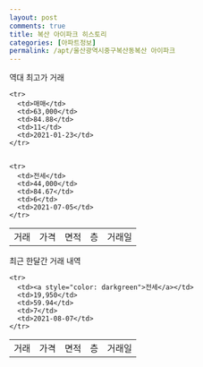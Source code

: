 ```yaml
---
layout: post
comments: true
title: 복산 아이파크 히스토리
categories: [아파트정보]
permalink: /apt/울산광역시중구복산동복산 아이파크
---
```


역대 최고가 거래
<table class="sortable">
    <tr>
      <td>거래</td>
      <td>가격</td>
      <td>면적</td>
      <td>층</td>
      <td>거래일</td>
    </tr>
    
    <tr>
      <td>매매</td>
      <td>63,000</td>
      <td>84.88</td>
      <td>11</td>
      <td>2021-01-23</td>
    </tr>
        
    
    <tr>
      <td>전세</td>
      <td>44,000</td>
      <td>84.67</td>
      <td>6</td>
      <td>2021-07-05</td>
    </tr>
        
    
</table>

최근 한달간 거래 내역

<font size='small'>
<table class="sortable">
    <tr>
      <td>거래</td>
      <td>가격</td>
      <td>면적</td>
      <td>층</td>
      <td>거래일</td>
    </tr>

    <tr>
      <td><a style="color: darkgreen">전세</a></td>
      <td>19,950</td>
      <td>59.94</td>
      <td>7</td>
      <td>2021-08-07</td>
    </tr>
      
</table>
</font>

